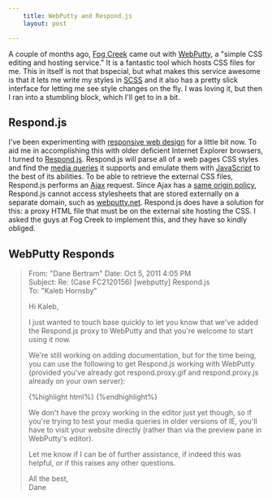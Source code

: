 ```yaml
---
    title: WebPutty and Respond.js
    layout: post

---
```


A couple of months ago, [Fog Creek][] came out with [WebPutty][], a
"simple CSS editing and hosting service."  It is a fantastic tool which hosts
CSS files for me.  This in itself is not that bspecial, but what makes this
service awesome is that it lets me write my styles in [SCSS][] and it also has
a pretty slick interface for letting me see style changes on the fly.  I was
loving it, but then I ran into a stumbling block, which I'll get to in a bit.

Respond.js
----------

I've been experimenting with [responsive web design][] for a little bit now.  To
aid me in accomplishing this with older deficient Internet Explorer browsers, I
turned to [Respond.js][].  Respond.js will parse all of a web pages CSS styles
and find the [media queries][] it supports and emulate them with [JavaScript][]
to the best of its abilities.  To be able to retrieve the external CSS files,
Respond.js performs an [Ajax][] request.  Since Ajax has a
[same origin policy][], Respond.js cannot access stylesheets that are stored
externally on a separate domain, such as [webputty.net][WebPutty].  Respond.js
does have a solution for this: a proxy HTML file that must be on the external
site hosting the CSS.  I asked the guys at Fog Creek to implement this, and they
have so kindly obliged.

WebPutty Responds
-----------------

> From: "Dane Bertram" 
> Date: Oct 5, 2011 4:05 PM  
> Subject: Re: (Case FC2120156) \[webputty\] Respond.js  
> To: "Kaleb Hornsby"
> 
> Hi Kaleb,
> 
> I just wanted to touch base quickly to let you know that we've added the
> Respond.js proxy to WebPutty and that you're welcome to start using it now.
>
> We're still working on adding documentation, but for the time being, you can
> use the following to get Respond.js working with WebPutty (provided you've
> already got respond.proxy.gif and respond.proxy.js already on your own
> server): 
> 
> {%highlight html%}
>     <link href="http://www.webputty.net/respond-proxy.html" id="respond-proxy"
>         rel="respond-proxy" />
>     <link href="respond.proxy.gif" id="respond-redirect"
>         rel="respond-redirect" />
>     <script src="respond.proxy.js"></script>
> {%endhighlight%}
>
> We don't have the proxy working in the editor just yet though, so if you're
> trying to test your media queries in older versions of IE, you'll have to
> visit your website directly (rather than via the preview pane in WebPutty's
> editor).
> 
> Let me know if I can be of further assistance, if indeed this was helpful, or
> if this raises any other questions.
>
> All the best,  
> Dane

[Fog Creek]: http://www.fogcreek.com "Fog Creek Software"
[WebPutty]: http://www.webputty.net
[SCSS]: http://sass-lang.com/ "Sassy CSS"
[responsive web design]: /htes5/respond/
[Respond.js]: https://github.com/scottjehl/Respond "CSS Media Query Shim"
[media queries]: https://developer.mozilla.org/en/CSS/Media_queries
[JavaScript]: /comp/lang/javascript/
[Ajax]: http://softwareas.com/ajax-not-ajax-a-user-centered-definition
[same origin policy]: http://en.wikipedia.org/wiki/XMLHttpRequest#Cross-domain_requests
